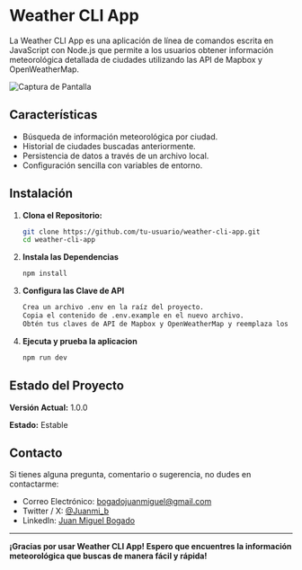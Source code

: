 # Weather CLI App

La Weather CLI App es una aplicación de línea de comandos escrita en JavaScript con Node.js que permite a los usuarios obtener información meteorológica detallada de ciudades utilizando las API de Mapbox y OpenWeatherMap.

![Captura de Pantalla](/img/Captura_weatherApp.png)

## Características

- Búsqueda de información meteorológica por ciudad.
- Historial de ciudades buscadas anteriormente.
- Persistencia de datos a través de un archivo local.
- Configuración sencilla con variables de entorno.

## Instalación

1. **Clona el Repositorio:**
   ```bash
   git clone https://github.com/tu-usuario/weather-cli-app.git
   cd weather-cli-app

2. **Instala las Dependencias**
    ```bash
    npm install 
3. **Configura las Clave de API**
    ```bash
    Crea un archivo .env en la raíz del proyecto.
    Copia el contenido de .env.example en el nuevo archivo.
    Obtén tus claves de API de Mapbox y OpenWeatherMap y reemplaza los valores en el archivo .env.
4. **Ejecuta y prueba la aplicacion**
    ```bash
    npm run dev
## Estado del Proyecto

**Versión Actual:** 1.0.0

**Estado:** Estable

## Contacto

Si tienes alguna pregunta, comentario o sugerencia, no dudes en contactarme:

- Correo Electrónico: [bogadojuanmiguel@gmail.com](mailto:bogadojuanmiguel@gmail.com)
- Twitter / X: [@Juanmi_b](https://twitter.com/Juanmi_B)
- LinkedIn: [Juan Miguel Bogado](https://www.linkedin.com/in/juan-miguel-bogado-6a3404269/)

---

**¡Gracias por usar Weather CLI App! Espero que encuentres la información meteorológica que buscas de manera fácil y rápida!**